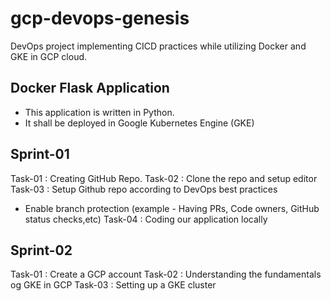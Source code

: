 # gcp-devops-genesis
DevOps project implementing CICD practices while utilizing Docker and GKE in GCP cloud.

## Docker Flask Application

- This application is written in Python.
- It shall be deployed in Google Kubernetes Engine (GKE)

## Sprint-01

Task-01 : Creating GitHub Repo.
Task-02 : Clone the repo and setup editor
Task-03 : Setup Github repo according to DevOps best practices 
 - Enable branch protection (example - Having PRs, Code owners, GitHub status checks,etc)
Task-04 : Coding our application locally

## Sprint-02

Task-01 : Create a GCP account
Task-02 : Understanding the fundamentals og GKE in GCP
Task-03 : Setting up a GKE cluster

